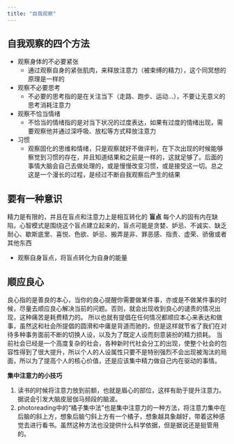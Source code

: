 ```yaml
---
title: "自我观察"
---
```

## 自我观察的四个方法
- 观察身体的不必要紧张
    - 通过观察自身的紧张肌肉，来释放注意力（被束缚的精力），这个同冥想的原理是一样的
- 观察不必要思考
    - 不必要的思考指的是在关注当下（走路、跑步、运动...），不要让无意义的思考消耗注意力
- 观察不恰当情绪
    - 不恰当的情绪指的是对当下状况的过度表达，如果有过度的情绪出现，需要观察他并通过深呼吸、放松等方式释放注意力
- 习惯
    - 观察固化的思维和情绪，只是观察就好不做评判，在下次出现的时候能够察觉到习惯的存在，并且知道结果和之前是一样的，这就足够了。后面的事情大脑会自己去做处理的，或是慢慢改变习惯，或是接受这一切。总之这是一个漫长的过程，是经过不断自我观察后产生的结果

## 要有一种意识
精力是有限的，并且在盲点和注意力上是相互转化的
**盲点**
每个人的固有内在缺陷，心智模式是围绕这个盲点建立起来的，盲点可能是贪婪、妒忌、不诚实、缺乏耐心、歇斯底里、喜悦、色欲、妒忌、搬弄是非、罪恶感、指责、虚荣、骄傲或者其他东西
- 观察自身盲点，将盲点转化为自身的能量

## 顺应良心
良心指的是善良的本心，当你的良心提醒你需要做某件事，亦或是不做某件事的时候，尽量去顺应良心解决当前的问题。否则，就会出现收到良心的谴责的情况出现，这种痛苦是耗费精力的。
所以也就有提倡在任何情况都顺应本心来表达和做事，虽然这和社会所提倡的圆滑和中庸是背道而驰的，但是这样就节省了我们在对待多种事务面前不断的切换人设，以及为了既定人设而刻意装扮的精力损耗。
当前社会已经是一个高度复杂的社会，各种新时代社会分工的出现，使整个社会的包容性得到了很大提升，所以个人的人设属性只要不是特别强烈不会出现被淘汰的局面，所以为了提高个人的核心价值，还是应该集中精力做自己内在驱动的事情。

**集中注意力的小技巧**
1. 读书的时候将注意力放到前额，也就是眉心的部位，这样有助于提升注意力。据说会引发大脑皮层伽马频段的脑波。
2. photoreading中的“橘子集中法”也是集中注意力的一种方法，将注意力集中在后脑的斜上方，想象后脑勺斜上方有一个橘子，想象越具象越好，带着这种感觉去进行看书。虽然这种方法也没提供什么科学依据，但是据说还是挺管用的。

